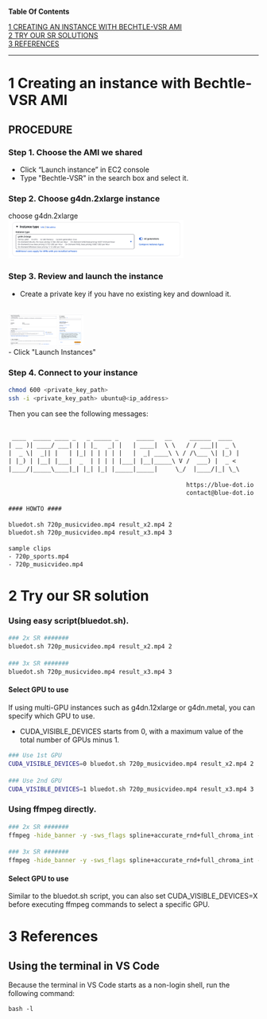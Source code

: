 **Table Of Contents**

[1 CREATING AN INSTANCE WITH BECHTLE-VSR AMI](#1-creating-an-instance-with-bechtle-vsr-ami)<br/>
[2 TRY OUR SR SOLUTIONS](#2-try-our-sr-solution)<br/>
[3 REFERENCES](#3-references)<br/>

---

# 1 Creating an instance with Bechtle-VSR AMI
## PROCEDURE

### Step 1. Choose the AMI we shared
- Click “Launch instance” in EC2 console
- Type "Bechtle-VSR" in the search box and select it.

### Step 2. Choose g4dn.2xlarge instance
choose g4dn.2xlarge
<br/>
<img src="images/aws_choose_g4dn.2xlarge.png" width="70%">
<br/>

### Step 3. Review and launch the instance
- Create a private key if you have no existing key and download it.
<br/>
<img src="images/creating_private_key.png" width="30%">
<br/>
- Click "Launch Instances"

### Step 4. Connect to your instance

```bash
chmod 600 <private_key_path>
ssh -i <private_key_path> ubuntu@<ip_address>
```
Then you can see the following messages:
```

 ____  _____ ____ _   _ _____ _     _____   __     ______  ____  
| __ )| ____/ ___| | | |_   _| |   | ____|  \ \   / / ___||  _ \ 
|  _ \|  _|| |   | |_| | | | | |   |  _| ____\ \ / /\___ \| |_) |
| |_) | |__| |___|  _  | | | | |___| |__|_____\ V /  ___) |  _ < 
|____/|_____\____|_| |_| |_| |_____|_____|     \_/  |____/|_| \_\

                                                  https://blue-dot.io
                                                  contact@blue-dot.io

#### HOWTO ####

bluedot.sh 720p_musicvideo.mp4 result_x2.mp4 2
bluedot.sh 720p_musicvideo.mp4 result_x3.mp4 3

sample clips
- 720p_sports.mp4
- 720p_musicvideo.mp4
```

# 2 Try our SR solution

### Using easy script(bluedot.sh).
```bash
### 2x SR #######
bluedot.sh 720p_musicvideo.mp4 result_x2.mp4 2

### 3x SR #######
bluedot.sh 720p_musicvideo.mp4 result_x3.mp4 3
```

#### Select GPU to use
If using multi-GPU instances such as g4dn.12xlarge or g4dn.metal, you can specify which GPU to use.
- CUDA_VISIBLE_DEVICES starts from 0, with a maximum value of the total number of GPUs minus 1.

```bash
### Use 1st GPU
CUDA_VISIBLE_DEVICES=0 bluedot.sh 720p_musicvideo.mp4 result_x2.mp4 2

### Use 2nd GPU
CUDA_VISIBLE_DEVICES=1 bluedot.sh 720p_musicvideo.mp4 result_x3.mp4 3
```

### Using ffmpeg directly.
```bash
### 2x SR #######
ffmpeg -hide_banner -y -sws_flags spline+accurate_rnd+full_chroma_int -i 720p_musicvideo.mp4 -vf bdsr_aws=scale=2,scale=out_color_matrix=bt709 -pix_fmt yuv420p -colorspace bt709 -c:v libx264 resutl_x2.mp4

### 3x SR #######
ffmpeg -hide_banner -y -sws_flags spline+accurate_rnd+full_chroma_int -i 720p_musicvideo -vf bdsr_aws=scale=3,scale=out_color_matrix=bt709 -pix_fmt yuv420p -colorspace bt709 -c:v libx264 resutl_x3.mp4
```

#### Select GPU to use
Similar to the bluedot.sh script, you can also set CUDA_VISIBLE_DEVICES=X before executing ffmpeg commands to select a specific GPU.

# 3 References
## Using the terminal in VS Code
Because the terminal in VS Code starts as a non-login shell, run the following command:
```
bash -l
```